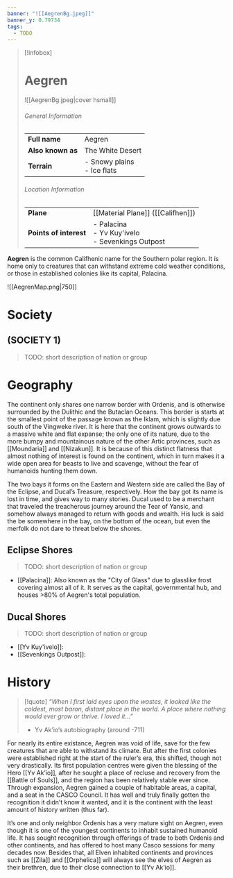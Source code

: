 ```yaml
---
banner: "![[AegrenBg.jpeg]]"
banner_y: 0.79734
tags:
  - TODO
---
```

> [!infobox]
> # Aegren 
> ![[AegrenBg.jpeg|cover hsmall]]  
> ###### General Information
> | | |  
> |---|---|  
> | **Full name** |Aegren |
> | **Also known as** | The White Desert |
> | **Terrain** | - Snowy plains<br>- Ice flats |
> ###### Location Information
> | | |  
> |---|---|  
> | **Plane** | [[Material Plane]] ([[Califhen]]) |
> | **Points of interest** | - Palacina<br>- Yv Kuy'ivelo<br>- Sevenkings Outpost |

**Aegren** is the common Califhenic name for the Southern polar region. It is home only to creatures that can withstand extreme cold weather conditions, or those in established colonies like its capital, Palacina.

![[AegrenMap.png|750]]

# Society
## (SOCIETY 1)
> TODO: short description of nation or group

# Geography
The continent only shares one narrow border with Ordenis, and is otherwise surrounded by the Dulithic and the Butaclan Oceans. This border is starts at the smallest point of the passage known as the Iklam, which is slightly due south of the Vingweke river. It is here that the continent grows outwards to a massive white and flat expanse; the only one of its nature, due to the more bumpy and mountainous nature of the other Artic provinces, such as [[Moundaria]] and [[Nizakun]]. It is because of this distinct flatness that almost nothing of interest is found on the continent, which in turn makes it a wide open area for beasts to live and scavenge, without the fear of humanoids hunting them down.  

The two bays it forms on the Eastern and Western side are called the Bay of the Eclipse, and Ducal’s Treasure, respectively. How the bay got its name is lost in time, and gives way to many stories. Ducal used to be a merchant that traveled the treacherous journey around the Tear of Yansic, and somehow always managed to return with goods and wealth. His luck is said the be somewhere in the bay, on the bottom of the ocean, but even the merfolk do not dare to threat below the shores.
## Eclipse Shores
> TODO: short description of nation or group
- [[Palacina]]: Also known as the "City of Glass" due to glasslike frost covering almost all of it. It serves as the capital, governmental hub, and houses >80% of Aegren's total population.
## Ducal Shores
> TODO: short description of nation or group
- [[Yv Kuy'ivelo]]: 
- [[Sevenkings Outpost]]: 
# History
> [!quote]
> *“When I first laid eyes upon the wastes, it looked like the coldest, most baron, distant place in the world. A place where nothing would ever grow or thrive. I loved it…”*  
> - Yv Ak’io’s autobiography (around -711) 

For nearly its entire existance, Aegren was void of life, save for the few creatures that are able to withstand its climate. But after the first colonies were established right at the start of the ruler’s era, this shifted, though not very drastically. Its first population centres were given the blessing of the Hero [[Yv Ak’io]], after he sought a place of recluse and recovery from the [[Battle of Souls]], and the region has been relatively stable ever since. Through expansion, Aegren gained a couple of habitable areas, a capital, and a seat in the CASCO Council. It has well and truly finally gotten the recognition it didn’t know it wanted, and it is the continent with the least amount of history written (thus far).

It’s one and only neighbor Ordenis has a very mature sight on Aegren, even though it is one of the youngest continents to inhabit sustained humanoid life. It has sought recognition through offerings of trade to both Ordenis and other continents, and has offered to host many Casco sessions for many decades now. Besides that, all Elven inhabited continents and provinces such as [[Zila]] and [[Orphelica]] will always see the elves of Aegren as their brethren, due to their close connection to [[Yv Ak’io]].